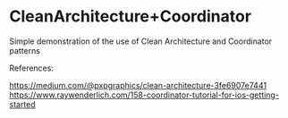 # CleanArchitecture+Coordinator

Simple demonstration of the use of Clean Architecture and Coordinator patterns


References: 

https://medium.com/@pxpgraphics/clean-architecture-3fe6907e7441
https://www.raywenderlich.com/158-coordinator-tutorial-for-ios-getting-started

